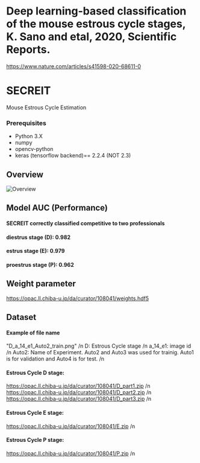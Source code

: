 # Deep learning-based classification of the mouse estrous cycle stages, K. Sano and etal, 2020, Scientific Reports.
https://www.nature.com/articles/s41598-020-68611-0

# SECREIT
Mouse Estrous Cycle Estimation

### Prerequisites

- Python 3.X
- numpy
- opencv-python
- keras (tensorflow backend)== 2.2.4 (NOT 2.3)

## Overview
![Overview](https://github.com/SanoKyohei/Secreit/blob/master/Example/Overview.png)  

## Model AUC (Performance)
#### SECREIT correctly classified competitive to two professionals
#### diestrus stage (D): 0.982 
#### estrus stage (E): 0.979
#### proestrus stage (P): 0.962

## Weight parameter
https://opac.ll.chiba-u.jp/da/curator/108041/weights.hdf5

## Dataset
#### Example of file name
"D_a_14_e1_Auto2_train.png" /n
D: Estrous Cycle stage /n
a_14_e1: image id /n
Auto2: Name of Experiment. Auto2 and Auto3 was used for trainig. Auto1 is for validation and Auto4 is for test. /n
#### Estrous Cycle D stage:
https://opac.ll.chiba-u.jp/da/curator/108041/D_part1.zip   /n
https://opac.ll.chiba-u.jp/da/curator/108041/D_part2.zip   /n
https://opac.ll.chiba-u.jp/da/curator/108041/D_part3.zip   /n

#### Estrous Cycle E stage:
https://opac.ll.chiba-u.jp/da/curator/108041/E.zip    /n

#### Estrous Cycle P stage:
https://opac.ll.chiba-u.jp/da/curator/108041/P.zip /n



